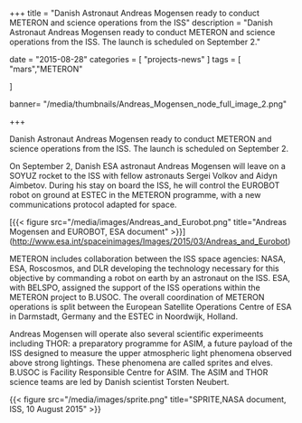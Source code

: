 +++
title = "Danish Astronaut Andreas Mogensen ready to conduct METERON and science operations from the ISS"
description = "Danish Astronaut Andreas Mogensen ready to conduct METERON and science operations from the ISS. The launch is scheduled on September 2."

date = "2015-08-28"
categories = [
   "projects-news"
]
tags = [
    "mars","METERON"
  
]

banner= "/media/thumbnails/Andreas_Mogensen_node_full_image_2.png"


+++

Danish Astronaut Andreas Mogensen ready to conduct METERON and science operations from the ISS. The launch is scheduled on September 2.

On September 2, Danish ESA astronaut Andreas Mogensen will leave on a SOYUZ rocket to the ISS with fellow astronauts Sergei Volkov and Aidyn Aimbetov. During his stay on board the ISS, he will control the EUROBOT robot on ground at ESTEC in the METERON programme, with a new communications protocol adapted for space.


[{{< figure src="/media/images/Andreas_and_Eurobot.png" title="Andreas Mogensen and EUROBOT, ESA document"  >}}] (http://www.esa.int/spaceinimages/Images/2015/03/Andreas_and_Eurobot)

METERON includes collaboration between the ISS space agencies: NASA, ESA, Roscosmos, and DLR developing the technology necessary for this objective by commanding a robot on earth by an astronaut on the ISS. ESA, with BELSPO, assigned the support of the ISS operations within the METERON project to B.USOC. The overall coordination of METERON operations is split between the European Satellite Operations Centre of ESA in Darmstadt, Germany and the ESTEC in Noordwijk, Holland.

Andreas Mogensen will operate also several scientific experimeents including THOR: a preparatory programme for ASIM, a future payload of the ISS designed to measure the upper atmospheric light phenomena observed above strong lightings. These phenomena are called sprites and elves. B.USOC is Facility Responsible Centre for ASIM. The ASIM and THOR science teams are led by Danish scientist Torsten Neubert.


{{< figure src="/media/images/sprite.png" title="SPRITE,NASA document, ISS, 10 August 2015" >}}
